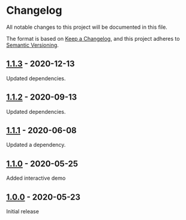 # Changelog
All notable changes to this project will be documented in this file.

The format is based on [Keep a Changelog](https://keepachangelog.com/en/1.0.0/),
and this project adheres to [Semantic Versioning](https://semver.org/spec/v2.0.0.html).

## [1.1.3] - 2020-12-13

Updated dependencies.

## [1.1.2] - 2020-09-13

Updated dependencies.

## [1.1.1] - 2020-06-08

Updated a dependency.

## [1.1.0] - 2020-05-25

Added interactive demo

## [1.0.0] - 2020-05-23

Initial release


[1.1.3]: https://github.com/kkomelin/tailwindcss-counter/releases/tag/v1.1.3
[1.1.2]: https://github.com/kkomelin/tailwindcss-counter/releases/tag/v1.1.2
[1.1.1]: https://github.com/kkomelin/tailwindcss-counter/releases/tag/v1.1.1
[1.1.0]: https://github.com/kkomelin/tailwindcss-counter/releases/tag/v1.1.0
[1.0.0]: https://github.com/kkomelin/tailwindcss-counter/releases/tag/v1.0.0
[Unreleased]: https://github.com/kkomelin/tailwindcss-counter/compare/v1.1.1...HEAD
